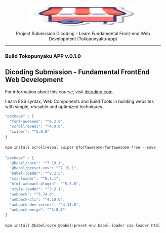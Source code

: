 <p align="center">
  <a href="https://github.com/ebayyou/tokopunyaku-app" target="_blank">
      <img alt="Sneakpeek Project" src="https://raw.githubusercontent.com/ebayyou/tokopunyaku-app/main/src/image/toko-logo.png" width="350" height="70" style="max-width: 100%;">
  </a>
</p>

<p align="center">
  Project Submission Dicoding - Learn Fundamental Front-end Web Development (Tokopunyaku-app) 
</p>

---

### Build Tokopunyaku APP v.0.1.0

## Dicoding Submission - Fundamental FrontEnd Web Development

For information about this course, visit [dicoding.com](https://www.dicoding.com/academies/163).

Learn ES6 syntax, Web Components and Build Tools in building websites with simple, reusable and optimized techniques.

```js
"package" : {
  "font-awesome": "^6.2.0",
  "scrollreveal": "^4.0.0",
  "swiper": "^5.0.0"
}

npm install scrollreveal swiper @fortawesome/fontawesome-free --save

"package" : {
  "@babel/core": "^7.19.1",
  "@babel/preset-env": "^7.19.1",
  "babel-loader": "^8.2.5",
  "css-loader": "^6.7.1",
  "html-webpack-plugin": "^5.5.0",
  "style-loader": "^3.3.1",
  "webpack": "^5.74.0",
  "webpack-cli": "^4.10.0",
  "webpack-dev-server": "^4.11.0",
  "webpack-merge": "^5.8.0"
}

npm install @babel/core @babel/preset-env babel-loader css-loader html-webpack-plugin style-loader webpack webpack-cli webpack-dev-server webpack-merge --save-dev
```
